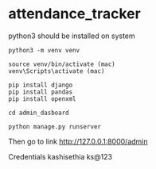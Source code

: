 # attendance_tracker

python3 should be installed on system

``` 
python3 -m venv venv

source venv/bin/activate (mac)
venv\Scripts\activate (mac)

pip install django
pip install pandas
pip install openxml

cd admin_dasboard

python manage.py runserver

 ```

 Then go to link
 http://127.0.0.1:8000/admin

 Credentials
 kashisethia
 ks@123
